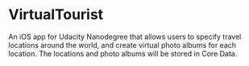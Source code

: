 # VirtualTourist
An iOS app for Udacity Nanodegree that allows users to specify travel locations around the world, and create virtual photo albums for each location. The locations and photo albums will be stored in Core Data.
